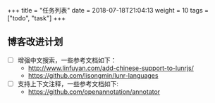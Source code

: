 

+++
title = "任务列表"
date = 2018-07-18T21:04:13
weight = 10
tags = ["todo", "task"]
+++

## 博客改进计划

* [ ] 增强中文搜索，一些参考文档如下：
    - http://www.linfuyan.com/add-chinese-support-to-lunrjs/ 
    - https://github.com/lisongmin/lunr-languages
* [ ] 支持上下文注释，一些参考文档如下:
    - https://github.com/openannotation/annotator



